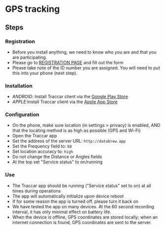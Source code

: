 # GPS tracking

## Steps

### Registration

- Before you install anything, we need to know who you are and that you are participating.
- Please go to [REGISTRATION PAGE](datacat.cc/bcv) and fill out the form
- Please take note of the ID number you are assigned. You will need to put this into your phone (next step).

### Installation

- *ANDROID*: Install Traccar client via the [Google Play Store](https://play.google.com/store/apps/details?id=org.traccar.client)
- *APPLE*:Install Traccar client via the [Apple App Store](https://apps.apple.com/us/app/traccar-client/id843156974)

### Configuration

- On the phone, make sure location (in settings > privacy) is enabled, AND that the locating method is as high as possible (GPS and Wi-Fi)
- Open the Traccar app
- Set the address of the server URL: `http://databrew.app`
- Set the Frequency field to: `60`
- Set location accuracy to: `high`
- Do not change the Distance or Angles fields
- At the top set "Service status" to on/running

### Use

- The Traccar app should be running ("Service status" set to on) at all times during operations
- The app will automatically initialize upon device reboot
- If for some reason the app is turned off, please turn it back on
- We have tested the app on many devices. At the 60 second recording interval, it has only minimal effect on battery life.
- When the device is offline, GPS coordinates are stored locally; when an internet connection is found, GPS coordinates are sent to the server.
